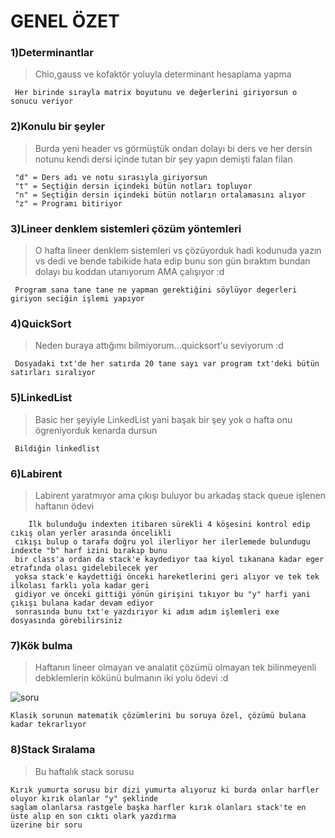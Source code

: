 # GENEL ÖZET

### 1)Determinantlar
>Chio,gauss ve kofaktör yoluyla determinant hesaplama yapma
```
 Her birinde sırayla matrix boyutunu ve değerlerini giriyorsun o sonucu veriyor
```
### 2)Konulu bir şeyler
>Burda yeni header vs görmüştük ondan dolayı bi ders ve her dersin notunu kendi dersi içinde tutan bir şey yapın demişti falan filan
```
 "d" = Ders adı ve notu sırasıyla giriyorsun 
 "t" = Seçtiğin dersin içindeki bütün notları topluyor
 "n" = Seçtiğin dersin içindeki bütün notların ortalamasını alıyor
 "z" = Programı bitiriyor
```
### 3)Lineer denklem sistemleri çözüm yöntemleri
>O hafta lineer denklem sistemleri vs çözüyorduk hadi kodunuda yazın vs dedi ve bende tabikide hata edip bunu son gün bıraktım bundan dolayı bu koddan utanıyorum AMA çalışıyor :d
```
 Program sana tane tane ne yapman gerektiğini söylüyor degerleri giriyon seciğin işlemi yapıyor
```
### 4)QuickSort
>Neden buraya attığımı bilmiyorum...quicksort'u seviyorum :d
```
 Dosyadaki txt'de her satırda 20 tane sayı var program txt'deki bütün satırları sıralıyor
```
### 5)LinkedList
>Basic her şeyiyle LinkedList yani başak bir şey yok o hafta onu ögreniyorduk kenarda dursun
```
 Bildiğin linkedlist
```
### 6)Labirent
>Labirent yaratmıyor ama çıkışı buluyor bu arkadaş stack queue işlenen haftanın ödevi
```
    İlk bulunduğu indexten itibaren sürekli 4 köşesini kontrol edip cıkış olan yerler arasında öncelikli 
 cıkışı bulup o tarafa doğru yol ilerliyor her ilerlemede bulundugu indexte "b" harf izini bırakıp bunu
 bir class'a ordan da stack'e kaydediyor taa kiyol tıkanana kadar eger etrafında olası gidelebilecek yer
 yoksa stack'e kaydettiği önceki hareketlerini geri alıyor ve tek tek ilkolası farklı yola kadar geri 
 gidiyor ve önceki gittiği yönün girişini tıkıyor bu "y" harfi yani çıkışı bulana kadar devam ediyor 
 sonrasında bunu txt'e yazdırıyor ki adım adım işlemleri exe dosyasında görebilirsiniz
```
### 7)Kök bulma
>Haftanın lineer olmayan ve analatit çözümü olmayan tek bilinmeyenli debklemlerin kökünü bulmanın iki yolu ödevi :d

![soru](https://github.com/Lawhoer/Genel-odevler-vs/blob/main/7-K%C3%B6k%20bulma/soru.png)

```
Klasik sorunun matematik çözümlerini bu soruya özel, çözümü bulana kadar tekrarlıyor
```
### 8)Stack Sıralama
>Bu haftalık stack sorusu
```
Kırık yumurta sorusu bir dizi yumurta alıyoruz ki burda onlar harfler oluyor kırık olanlar "y" şeklinde 
saglam olanlarsa rastgele başka harfler kırık olanları stack'te en üste alıp en son cıktı olark yazdırma 
üzerine bir soru
```


